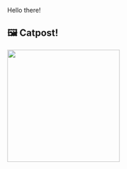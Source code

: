 Hello there!



## 🖼️ Catpost!

<sub>
    <img src="https://24.media.tumblr.com/tumblr_krwvxh6KLK1qa9hjso1_1280.jpg" height="256">
</sub>

